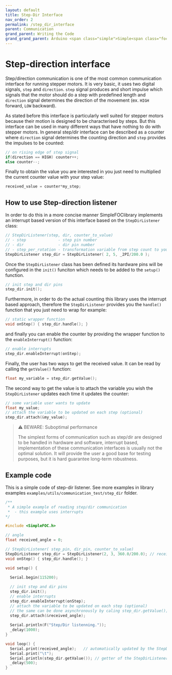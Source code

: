 ```yaml
---
layout: default
title: Step-Dir Interface
nav_order: 2
permalink: /step_dir_interface
parent: Communication
grand_parent: Writing the Code
grand_grand_parent: Arduino <span class="simple">Simple<span class="foc">FOC</span>library</span>
---
```



# Step-direction interface

Step/direction communication is one of the most common communication interface for running stepper motors. It is very basic, it uses two digital signals, `step` and `direction`.  `step` signal produces and short impulse which signals that the motor should do a step with predefined length and `direction` signal determines the direction of the movement (ex. `HIGH` forward, `LOW` backward). 

As stated before this interface is particularly well suited for stepper motors because their motion is designed to be characterised by steps. But this interface can be used in many different ways that have nothing to do with stepper motors. In general step/dir interface can be described as a counter where `direction` signal determines the counting direction and `step` provides the impulses to be counted:
```cpp
// on rising edge of step signal 
if(direction == HIGH) counter++;
else counter--; 
```
 Finally to obtain the value you are interested in you just need to multiplied the current counter value with your step value:
```cpp
received_value = counter*my_step;
```

## How to use Step-direction listener
In order to do this in a more concise manner <span class="simple">Simple<span class="foc">FOC</span>library</span> implements an interrupt based version of this interface based on the `StepDirListener` class:
```cpp
// StepDirListener(step, dir, counter_to_value)
// - step              - step pin number
// - dir               - dir pin number
// - step_per_rotation - transformation variable from step count to your variable (ex. motor angle in radians)
StepDirListener step_dir = StepDirListener( 2, 5, _2PI/200.0 );
```
Once the `StepDirListener` class has been defined its hardware pins will be configured in the `init()` funciton which  needs to be added to the `setup()` function.

```cpp
// init step and dir pins
step_dir.init();
```
Furthermore, in order to do the actual counting this library uses the interrupt based approach, therefore the `StepDirListener` provides you the `handle()` function that you just need to wrap for example:
```cpp
// static wrapper function
void onStep() { step_dir.handle(); }
```
and finally you can enable the counter by providing the wrapper function to the `enableInterrupt()` function:
```cpp
// enable interrupts 
step_dir.enableInterrupt(onStep);
```

Finally, the user has two ways to get the received value. It can be read by calling the `getValue()` function:
```cpp
float my_variable = step_dir.getValue();
```
The second way to get the value is to attach the variable you wish the `StepDirListener` updates each time it updates the counter:
```cpp
// some variable user wants to update 
float my_value;
// attach the variable to be updated on each step (optional) 
step_dir.attach(&my_value);
```

<blockquote class="warning"><p class="heading">⚠️ BEWARE: Suboptimal performance</p>
The simplest forms of communication such as step/dir are designed to be handled in hardware and software, interrupt based, implementation of these communication interfaces is usually not the optimal solution. It will provide the user a good base for testing purposes, but it is hard guarantee long-term robustness.  
</blockquote>


## Example code 
This is a simple code of step-dir listener. See more examples in library examples `examples/utils/communication_test/step_dir` folder.
```cpp
/**
 * A simple example of reading step/dir communication 
 *  - this example uses interrupts
*/

#include <SimpleFOC.h>

// angle 
float received_angle = 0;

// StepDirListener( step_pin, dir_pin, counter_to_value)
StepDirListener step_dir = StepDirListener(2, 3, 360.0/200.0); // receive the angle in degrees
void onStep() { step_dir.handle(); }

void setup() {

  Serial.begin(115200);
  
  // init step and dir pins
  step_dir.init();
  // enable interrupts 
  step_dir.enableInterrupt(onStep);
  // attach the variable to be updated on each step (optional) 
  // the same can be done asynchronously by caling step_dir.getValue();
  step_dir.attach(&received_angle);
    
  Serial.println(F("Step/Dir listenning."));
  _delay(1000);
}

void loop() {
  Serial.print(received_angle);   // automatically updated by the StepDirListener class
  Serial.print("\t");
  Serial.println(step_dir.getValue()); // getter of the StepDirListener class
  _delay(500);
}
```
